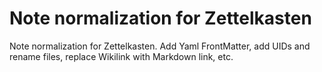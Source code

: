 # Note normalization for Zettelkasten
Note normalization for Zettelkasten. Add Yaml FrontMatter, add UIDs and rename files, replace Wikilink with Markdown link, etc.
